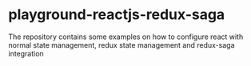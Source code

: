 # playground-reactjs-redux-saga
The repository contains some examples on how to configure react with normal state management, redux state management and redux-saga integration

